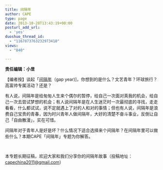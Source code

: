 ```yaml
---
title: 间隔年
author: CAPE
type: page
date: 2013-10-28T13:43:19+00:00
posturl_add_url:
  - 'yes'
duoshuo_thread_id:
  - "1167873763232973410"
views:
  - "840"

---
```

**责任编辑：小昱**

【编者按】谈起「<a href="http://baike.baidu.com/view/1637881.htm" target="_blank">间隔年</a>（gap year)]，你想到的是什么？文艺青年？环球旅行？高富帅专属活动？还是？

有人说，间隔年是给匆匆人生来个偶尔的暂停，给自己一次面对真我的机会，给自己一次去尝试梦想的机会；有人说间隔年是在人生迷茫时一次最彻底的寻找，走走看看，什么都试试，说不定就遇上了对的人和对的事情；但也有人说，间隔年是浪费自己宝贵的青春，因为时兴青年人做间隔年，大好的清楚不奋斗事业，反倒让自己「自由散漫」，实在可惜。

间隔年对于青年人是好是坏？什么情况下适合选择来个间隔年？在间隔年里可以做些什么？本期CAPE「间隔年」专题为你解答。

&nbsp;

本专题长期征稿，欢迎大家和我们分享你的间隔年故事（投稿地址：capechina2011@gmail.com）